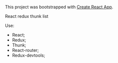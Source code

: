 This project was bootstrapped with [Create React App](https://github.com/facebook/create-react-app).

React redux thunk list

Use:

- React;
- Redux;
- Thunk;
- React-router;
- Redux-devtools;
